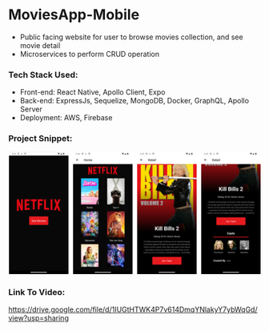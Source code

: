 # MoviesApp-Mobile

- Public facing website for user to browse movies collection, and see movie detail
- Microservices to perform CRUD operation

### Tech Stack Used:

- Front-end: React Native, Apollo Client, Expo
- Back-end: ExpressJs, Sequelize, MongoDB, Docker, GraphQL, Apollo Server
- Deployment: AWS, Firebase

### Project Snippet:

![project snippet](image.png)

### Link To Video:

https://drive.google.com/file/d/1IUGtHTWK4P7v614DmqYNlakyY7ybWqGd/view?usp=sharing
